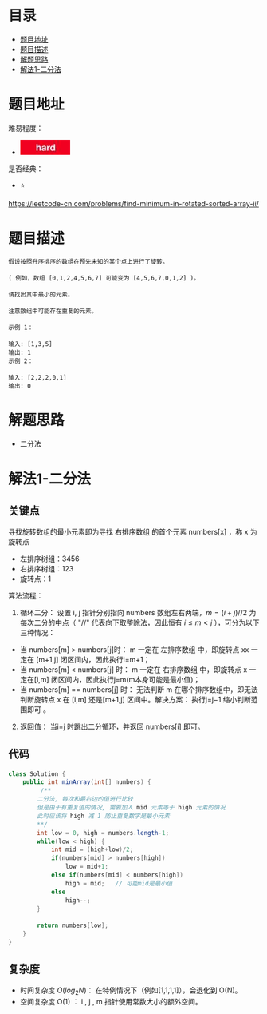 # 目录
* [题目地址](#题目地址)
* [题目描述](#题目描述)
* [解题思路](#解题思路)
* [解法1-二分法](#解法1-二分法)



# 题目地址
难易程度：
- ![hard.jpg](../.images/hard.jpg)

是否经典：
- ⭐️

https://leetcode-cn.com/problems/find-minimum-in-rotated-sorted-array-ii/

# 题目描述

```$xslt
假设按照升序排序的数组在预先未知的某个点上进行了旋转。

( 例如，数组 [0,1,2,4,5,6,7] 可能变为 [4,5,6,7,0,1,2] )。

请找出其中最小的元素。

注意数组中可能存在重复的元素。

示例 1：

输入: [1,3,5]
输出: 1
示例 2：

输入: [2,2,2,0,1]
输出: 0
```

# 解题思路
- 二分法


# 解法1-二分法
## 关键点
寻找旋转数组的最小元素即为寻找 右排序数组 的首个元素 numbers[x] ，称 x 为 旋转点 
- 左排序树组：3456
- 右排序树组：123
- 旋转点：1


算法流程：
1. 循环二分： 设置 i, j 指针分别指向 numbers 数组左右两端，$m = (i + j) // 2$ 为每次二分的中点（ "//" 代表向下取整除法，因此恒有 $i \leq m < j$ ），可分为以下三种情况：
- 当 numbers[m] > numbers[j]时： m 一定在 左排序数组 中，即旋转点 xx 一定在 [m+1,j] 闭区间内，因此执行i=m+1；
- 当 numbers[m] < numbers[j] 时： m 一定在 右排序数组 中，即旋转点 x 一定在[i,m] 闭区间内，因此执行j=m(m本身可能是最小值)；
- 当 numbers[m] == numbers[j] 时： 无法判断 m 在哪个排序数组中，即无法判断旋转点 x 在 [i,m] 还是[m+1,j] 区间中。解决方案： 执行j=j−1 缩小判断范围即可 。

2. 返回值： 当i=j 时跳出二分循环，并返回 numbers[i] 即可。


## 代码
```Java
class Solution {
    public int minArray(int[] numbers) {
         /**
        二分法, 每次和最右边的值进行比较
        但是由于有重复值的情况, 需要加入 mid 元素等于 high 元素的情况
        此时应该将 high 减 1 防止重复数字是最小元素
        **/
        int low = 0, high = numbers.length-1;
        while(low < high) {
            int mid = (high+low)/2;
            if(numbers[mid] > numbers[high])
                low = mid+1;
            else if(numbers[mid] < numbers[high])
                high = mid;   // 可能mid是最小值
            else
                high--;
        }
        
        return numbers[low];
    }
}
```


## 复杂度
- 时间复杂度 $O(log_2 N)$： 在特例情况下（例如[1,1,1,1]），会退化到 O(N)。
- 空间复杂度 O(1) ： i , j , m 指针使用常数大小的额外空间。